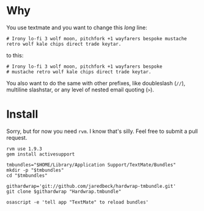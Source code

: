Why
===

You use textmate and you want to change this *long* line:

    # Irony lo-fi 3 wolf moon, pitchfork +1 wayfarers bespoke mustache retro wolf kale chips direct trade keytar.

to this:

    # Irony lo-fi 3 wolf moon, pitchfork +1 wayfarers bespoke
    # mustache retro wolf kale chips direct trade keytar.

You also want to do the same with other prefixes, like
doubleslash (`//`), multiline slashstar, or any level of nested
email quoting (`>`).

Install
=======

Sorry, but for now you need `rvm`.  I know that's silly.  Feel free
to submit a pull request.

    rvm use 1.9.3
    gem install activesupport

    tmbundles="$HOME/Library/Application Support/TextMate/Bundles"
    mkdir -p "$tmbundles"
    cd "$tmbundles"

    githardwrap='git://github.com/jaredbeck/hardwrap-tmbundle.git'
    git clone $githardwrap "Hardwrap.tmbundle"

    osascript -e 'tell app "TextMate" to reload bundles'
